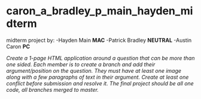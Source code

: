 # caron_a_bradley_p_main_hayden_midterm
midterm project by:
-Hayden Main **MAC**
-Patrick Bradley **NEUTRAL**
-Austin Caron **PC**

*Create a 1-page HTML application around a question that can be more than one sided. Each member is to create a branch and add their argument/position on the question. They must have at least one image along with a few paragraphs of text in their argument. Create at least one conflict before submission and resolve it. The final project should be all one code, all branches merged to master.*



